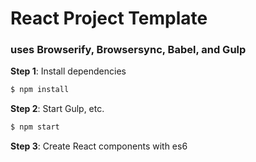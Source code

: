 # React Project Template
### uses Browserify, Browsersync, Babel, and Gulp

**Step 1**: Install dependencies
```bash
$ npm install
```

**Step 2**: Start Gulp, etc.
```bash
$ npm start
```

**Step 3**: Create React components with es6
